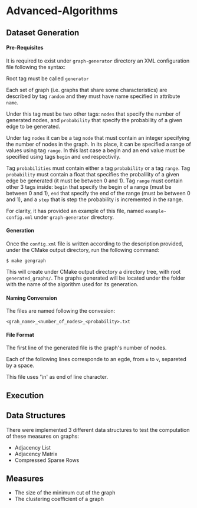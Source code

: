 # Advanced-Algorithms

## Dataset Generation

#### Pre-Requisites

It is required to exist under ```graph-generator``` directory an XML configuration file following the syntax:

Root tag must be called ```generator```

Each set of graph (i.e. graphs that share some characteristics) are described by tag ```random``` and they must have name specified in attribute ```name```.

Under this tag must be two other tags: ```nodes``` that specify the number of generated nodes, and ```probability``` that specify the probability of a given edge to be generated.

Under tag ```nodes``` it can be a tag ```node``` that must contain an integer specifying the number of nodes in the graph. In its place, it can be specified a range of values using tag ```range```. In this last case a begin and an end value must be specified using tags ```begin``` and ```end``` respectivily.

Tag ```probabilities``` must contain either a tag ```probability``` or a tag ```range```. Tag ```probability``` must contain a float that specifies the probalility of a given edge be generated (it must be between 0 and 1). Tag ```range``` must contain other 3 tags inside: ```begin``` that specify the begin of a range (must be between 0 and 1),  ``end`` that specify the end of the range (must be between 0 and 1), and a ```step``` that is step the probability is incremented in the range.

For clarity, it has provided an example of this file, named ```example-config.xml``` under ```graph-generator``` directory.

#### Generation

Once the ``config.xml`` file is written according to the description provided, under the CMake output directory, run the following command:

```
$ make gengraph
```

This will create under CMake output directory a directory tree, with root ```generated_graphs/```. The graphs generated will be located under the folder with the name of the algorithm used for its generation.

#### Naming Convension

The files are named following the convesion:

```
<grah_name>_<number_of_nodes>_<probability>.txt
```

#### File Format

The first line of the generated file is the graph's number of nodes.

Each of the following lines corresponde to an egde, from ``u`` to ``v``, separeted by a space.

This file uses '\n' as end of line character.

## Execution

## Data Structures
  
  There were implemented 3 different data structures to test the computation of these measures on graphs:
   - Adjacency List
   - Adjacency Matrix
   - Compressed Sparse Rows

## Measures
- The size of the minimum cut of the graph
- The clustering coefficient of a graph
